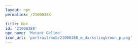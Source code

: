 ```yaml
---
layout: npc
permalink: /21000388

title: Npc
id: '21000388'
npc_name: 'Mutant Gelime'
icon_url: 'portrait/mob/21000388_m_darkslingbrown_p.png'
---
```

